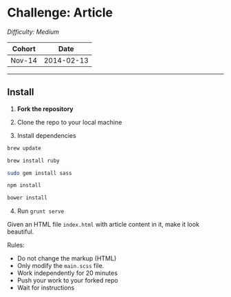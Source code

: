 # Challenge: Article

*Difficulty: Medium*

| Cohort | Date       |
|--------|------------|
| Nov-14 | 2014-02-13 |

---

## Install

1. __Fork the repository__

2.  Clone the repo to your local machine
  
3.  Install dependencies

  ```bash
  brew update
  
  brew install ruby
  
  sudo gem install sass
  
  npm install
  
  bower install
  ```

4. Run `grunt serve`
  
Given an HTML file `index.html` with article content in it, make it look beautiful.

Rules:

- Do not change the markup (HTML)
- Only modify the `main.scss` file.
- Work independently for 20 minutes
- Push your work to your forked repo
- Wait for instructions

